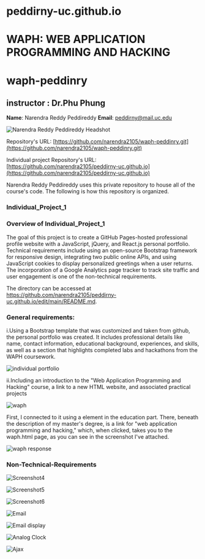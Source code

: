# peddirny-uc.github.io
# WAPH: WEB APPLICATION PROGRAMMING AND HACKING
# waph-peddinry
## instructor : Dr.Phu Phung
**Name**: Narendra Reddy Peddireddy
**Email**: peddirny@mail.uc.edu

![Narendra Reddy Peddireddy Headshot](images/mypic.jpg)

Repository's URL: [https://github.com/narendra2105/waph-peddinry.git](https://github.com/narendra2105/waph-peddinry.git)

Individual project Repository's URL: [https://github.com/narendra2105/peddirny-uc.github.io](https://github.com/narendra2105/peddirny-uc.github.io)

Narendra Reddy Peddireddy uses this private repository to house all of the course's code. The following is how this repository is organized.

### Individual_Project_1

### Overview of Individual_Project_1

The goal of this project is to create a GitHub Pages-hosted professional profile website with a JavaScript, jQuery, and React.js personal portfolio. Technical requirements include using an open-source Bootstrap framework for responsive design, integrating two public online APIs, and using JavaScript cookies to display personalized greetings when a user returns. The incorporation of a Google Analytics page tracker to track site traffic and user engagement is one of the non-technical requirements.

The directory can be accessed at https://github.com/narendra2105/peddirny-uc.github.io/edit/main/README.md.


### General requirements:

i.Using a Bootstrap template that was customized and taken from github, the personal portfolio was created. It includes professional details like name, contact information, educational background, experiences, and skills, as well as a section that highlights completed labs and hackathons from the WAPH coursework.

![individual portfolio](images/Sc_0.png)

ii.Including an introduction to the "Web Application Programming and Hacking" course, a link to a new HTML website, and associated practical projects 

![waph](images/Sc_1.png)

First, I connected to it using a <a> element in the education part. There, beneath the description of my master's degree, is a link for "web application programming and hacking," which, when clicked, takes you to the waph.html page, as you can see in the screenshot I've attached.

![waph response](images/Sc_2.png)

### Non-Technical-Requirements

![Screenshot4](images/Sc_3.png)





![Screenshot5](images/Sc_4.png)



![Screenshot6](images/Sc_5.png)


![Email](images/Sc_6.png)


![Email display](images/Sc_7.png)



![Analog Clock](images/Sc_8.png)



![Ajax](images/Sc_9.png)

